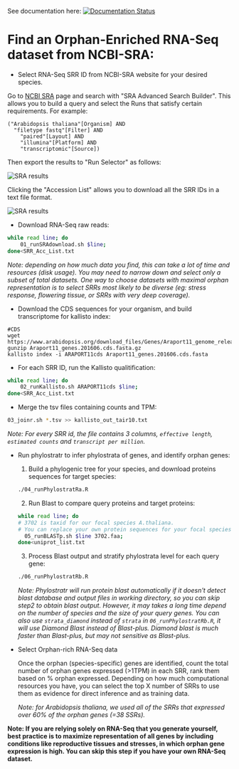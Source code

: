 See documentation here: [![Documentation Status](https://readthedocs.org/projects/orphan-prediction/badge/?version=latest)](https://orphan-prediction.readthedocs.io/en/latest/)

# Find an Orphan-Enriched RNA-Seq dataset from NCBI-SRA:

- Select RNA-Seq SRR ID from NCBI-SRA website for your desired species.

Go to [NCBI SRA](https://www.ncbi.nlm.nih.gov/sra) page and search with "SRA Advanced Search Builder". This allows you to build a query and select the Runs that satisfy certain requirements. For example:

```
("Arabidopsis thaliana"[Organism] AND
  "filetype fastq"[Filter] AND
	"paired"[Layout] AND
	"illumina"[Platform] AND
	"transcriptomic"[Source])
```

Then export the results to "Run Selector" as follows:

![SRA results](../../Assets/ncbi-sra-1.png)

Clicking the "Accession List" allows you to download all the SRR IDs in a text file format.

![SRA results](../../Assets/ncbi-sra-2.png)



- Download RNA-Seq raw reads:
```bash
while read line; do
	01_runSRAdownload.sh $line;
done<SRR_Acc_List.txt
```
_Note: depending on how much data you find, this can take a lot of time and resources (disk usage). You may need to narrow down and select only a subset of total datasets. One way to choose datasets with maximal orphan representation is to select SRRs most likely to be diverse (eg: stress response, flowering tissue, or SRRs with very deep coverage)._

- Download the CDS sequences for your organism, and build transcriptome for kallisto index:
```
#CDS
wget https://www.arabidopsis.org/download_files/Genes/Araport11_genome_release/Araport11_blastsets/Araport11_genes.201606.cds.fasta.gz
gunzip Araport11_genes.201606.cds.fasta.gz
kallisto index -i ARAPORT11cds Araport11_genes.201606.cds.fasta
```
- For each SRR ID, run the Kallisto qualitification:
```bash
while read line; do
	02_runKallisto.sh ARAPORT11cds $line;
done<SRR_Acc_List.txt
```

- Merge the tsv files containing counts and TPM:
```bash
03_joinr.sh *.tsv >> kallisto_out_tair10.txt
```
_Note: For every SRR id, the file contains 3 columns, `effective length`, `estimated counts` and `transcript per million`._

- Run phylostratr to infer phylostrata of genes, and identify orphan genes:

  1. Build a phylogenic tree for your species, and download proteins sequences for target species:
  ```bash
  ./04_runPhylostratRa.R
  ```

  2. Run Blast to compare query proteins and target proteins:
  ```bash
  while read line; do
  # 3702 is taxid for our focal species A.thaliana.
  # You can replace your own protein sequences for your focal species if protein downloaded from uniprot is not your desired version.
	05_runBLASTp.sh $line 3702.faa;
  done<uniprot_list.txt
  ```

  3. Process Blast output and stratify phylostrata level for each query gene:
   ```bash
  ./06_runPhylostratRb.R
  ```
  _Note: Phylostratr will run protein blast automatically if it doesn't detect blast database and output files in working directory, so you can skip step2 to obtain blast output.   However, it may takes a long time depend on the number of species and the size of your query genes. You can also use `strata_diamond` instead of `strata` in `06_runPhylostratRb.R`, it will use Diamond Blast instead of Blast-plus. Diamond blast is much faster than Blast-plus, but may not sensitive as Blast-plus._

 - Select Orphan-rich RNA-Seq data

   Once the orphan (species-specific) genes are identified, count the total number of orphan genes expressed (>1TPM) in each SRR, rank them based on % orphan expressed. Depending on how much computational resources you have, you can select the top X number of SRRs to use them as evidence for direct inference and as training data.

   _Note: for _Arabidopsis thaliana_, we used all of the SRRs that expressed over 60% of the orphan genes (=38 SSRs)._


**Note: If you are relying solely on RNA-Seq that you generate yourself, best practice is to maximize representation of all genes by including conditions like reproductive tissues and stresses, in which orphan gene expression is high. You can skip this step if you have your own RNA-Seq dataset.**
